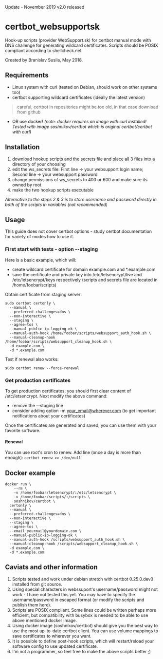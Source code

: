 Update - November 2019
v2.0 released

# certbot_websupportsk
Hook-up scripts (provider WebSupport.sk) for certbot manual mode with DNS challenge for generating wildcard certificates.
Scripts should be POSIX compliant according to shellcheck.net

Created by Branislav Susila, May 2018.

## Requirements
* Linux system with curl (tested on Debian, should work on other systems too)
* certbot supporting wildcard certificates (ideally the latest version)
> careful, certbot in repositories might be too old, in that case download from github
* OR use docker! *(note: docker requires an image with curl installed! Tested with image soshnikov/certbot which is original certbot/certbot with curl)*

## Installation
1. download hookup scripts and the secrets file and place all 3 files into a directory of your choosing
2. edit the ws_secrets file: First line -> your websupport login name; Second line -> your websupport password
3. change permissions of ws_secrets to 400 or 600 and make sure its owned by root
4. make the two hookup scripts executable

*Alternative to the steps 2 & 3 is to store username and password directly in both of the scripts in variables (not recommended)*

## Usage
This guide does not cover certbot options - study certbot documentation for variety of modes how to use it.

### First start with tests - option --staging
Here is a basic example, which will:
* create wildcard certificate for domain example.com and \*.example.com
* save the certificate and private key into /etc/letsencrypt/live and /etc/letsencrypt/keys respectively
(scripts and secrets file are located in /home/foobar/scripts)

Obtain certificate from staging server:
```
sudo certbot certonly \
  --manual \
  --preferred-challenges=dns \
  --non-interactive \
  --staging \
  --agree-tos \
  --manual-public-ip-logging-ok \
  --manual-auth-hook /home/foobar/scripts/websupport_auth_hook.sh \
  --manual-cleanup-hook /home/foobar/scripts/websupport_cleanup_hook.sh \
  -d example.com \
  -d *.example.com
```
Test if renewal also works:
```
sudo certbot renew --force-renewal
```

### Get production certificates
To get production certificates, you should first clear content of /etc/letsencrypt.
Next modify the above command:
* remove the --staging line
* consider adding option -m your_email@wherever.com (to get important notifications about your certificates)

Once the certificates are generated and saved, you can use them with your favorite software.

#### Renewal
You can use root's cron to renew.
Add line (once a day is more than enough): `certbot renew >> /dev/null`

## Docker example
```
docker run \
	--rm \
	-v /home/foobar/letsencrypt/:/etc/letsencrypt \
	-v /home/foobar/scripts/:/scripts \
	soshnikov/certbot \
  certonly \
  --manual \
  --preferred-challenges=dns \
  --non-interactive \
  --staging \
  --agree-tos \
  --email yourmail@yourdomain.com \
  --manual-public-ip-logging-ok \
  --manual-auth-hook /scripts/websupport_auth_hook.sh \
  --manual-cleanup-hook /scripts/websupport_cleanup_hook.sh \
  -d example.com \
  -d *.example.com
```
## Caviats and other information
1. Scripts tested and work under debian stretch with certbot 0.25.0.dev0 installed from git source.
2. Using special characters in webssuport's username/password might not work - I have not tested this yet. You may have to specify the username/password in escaped format (or modify the scripts and publish them here).
3. Scripts are POSIX compliant. Some lines could be written perhaps more efficient, but compatibility with busybox is needed to be able to use above mentioned docker image.
4. Using docker image (soshnikov/certbot) should give you the best way to use the most up-to-date certbot client. You can use volume mappings to save certificates to wherever you want.
5. It is possible to define post-hook scripts, which will restart/reload your software config to use updated certificate.
6. I'm not a programmer, so feel free to make the above scripts better ;)
